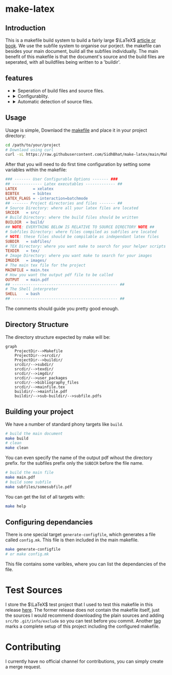 # make-latex

## Introduction

This is a makefile build system to build a fairly large 
$\LaTeX$ [article or book](https://www.latex-project.org/). We use the subfile
system to organise our porject. the makefile can besides your main document, build
all the subfiles individually. The main benefit of this makefile is that the document's
source and the build files are seperated, with all buildfiles being written to a
'buildir'.

## features

  - <details>
        <summary>Seperation of build files and source files.</summary>

    `BibTeX` normally doesn't support writing output files to directories outside
    the source file. But here we don't want to clutter our source with build files.
    The workaround is to creat symlinks in the source pointing to the build directory.
    These symlinks can later be removed.
    </details>

  - <details>
        <summary>Configurablity.</summary>

    A number variables allow you to organise your own source directory. the makefile
    will detect all tex files within that directory. Further you can configure
    dependancies with a `config.mk` file, which allows you to do things like build the
    main file even when there are work-in-progress subfiles.
    </details>
  - <details>
        <summary>Automatic detection of source files.</summary>

    As mentioned above, This makefile will detect the source files once you configure your
    project directory structure. This structure needs to be defined only once when you first
    build your project.
    </details>

## Usage

Usage is simple, Downlaod the [makefile](/Makefile) and place it in your project directory:

```bash
cd /path/to/your/project
# Downlaod using curl
curl -sL https://raw.githubusercontent.com/SidhBhat/make-latex/main/Makefile > Makefile
```

After that you will need to do first time configuration by setting some variables within the
makefile:

```makefile
### ------- User Configurable Options ------- ###
## ------------- Latex executables ------------- ##
LATEX       = xelatex
BIBTEX      = bibtex
LATEX_FLAGS = -interaction=batchmode
## ------- Project directories and files ------- ##
# Source Directory: where all your latex files are located
SRCDIR   = src/
# Build Directory: where the build files should be written
BUILDIR  = build/
## NOTE: EVERYTHING BELOW IS RELATIVE TO SOURCE DIRECTORY NOTE ##
# Subfiles Directory: where files compiled as subfiles are located
# NOTE: these files should be compilable as independant latex files
SUBDIR   = subfiles/
# TEX Directory: where you want make to search for your helper scripts
TEXDIR   = tex/
# Image Directory: where you want make to search for your images
IMGDIR   = images/
# The main tex file for the project
MAINFILE = main.tex
# How you want the output pdf file to be called
OUTPUT   = main.pdf
## ---------------------------------------------- ##
# The Shell interpreter
SHELL    = bash
## ---------------------------------------------- ##
```

The comments should guide you pretty good enough.

## Directory Structure

The directory structure expected by make will be:
<!-- Mermaid rendering of flowcharts  -->
```mermaid
graph
	ProjectDir-->Makefile
	ProjectDir-->srcdir/
	ProjectDir-->buildir/
	srcdir/-->subdir/
	srcdir/-->texdir/
	srcdir/-->imgdir/
	srcdir/-->user_packages
	srcdir/-->bibliography_files
	srcdir/-->mainfile.tex
	buildir/-->mainfile.pdf
	buildir/-->sub-buildir/-->subfile.pdfs
```

## Building your project

We have a number of standard phony targets like `build`.
```bash
# build the main document
make build
# clean
make clean
```

You can even specify the name of the output pdf wihout the directory prefix. for the
subfiles prefix only the `SUBDIR` before the file name.

```bash
# build the main file
make main.pdf
# build some subfile
make subfiles/somesubfile.pdf
```

You can get the list of all targets with:

```bash
make help
```
## Configuring dependancies

There is one special target `generate-configfile`, which generates a file called `config.mk`.
This file is then included in the main makefile.

```bash
make generate-configfile
# or make config.mk
```

This file contains some varibles, where you can list the dependancies of the file.

# Test Sources

I store the $\LaTeX$ test project that I used to test this makefile in this release
[here][source-plain]. The former release does not contain the makefile itself, just the
sources I would recommend downloading the plain sources and adding `src/`to
`.git/info/exclude` so you can test before you commit. Another [tag][source-full] marks
a complete setup of this project including the configured makefile.

# Contributing

I currently have no official channel for contributions, you can simply create a merge request.

[source-plain]: https://github.com/SidhBhat/make-latex/releases/tag/test_sources
[source-full]: https://github.com/SidhBhat/make-latex/releases/tag/test_sources_full
